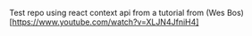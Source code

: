 Test repo using react context api from a tutorial from (Wes Bos)[https://www.youtube.com/watch?v=XLJN4JfniH4]